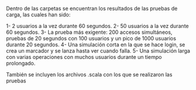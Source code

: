 Dentro de las carpetas se encuentran los resultados de las pruebas de carga, las cuales han sido:

1- 2 usuarios a la vez durante 60 segundos.
2- 50 usuarios a la vez durante 60 segundos.
3- La prueba más exigente: 200 accesos simultáneos, pruebas de 20 segundos con 100 usuarios y un pico de 1000 usuarios durante 20 segundos.
4- Una simulación corta en la que se hace login, se crea un marcador y se lanza hasta ver cuando falla.
5- Una simulación larga con varias operaciones con muchos usuarios durante un tiempo prolongado.

También se incluyen los archivos .scala con los que se realizaron las pruebas